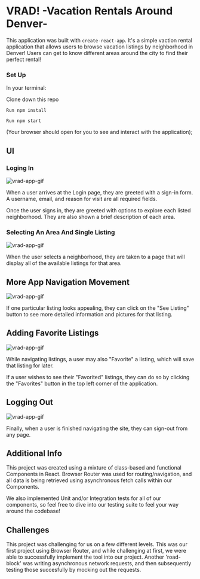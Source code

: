 # VRAD! -Vacation Rentals Around Denver-

This application was built with `create-react-app`. It's a simple vaction rental application that allows users to browse vacation listings by neighborhood in Denver! Users can get to know different areas around the city to find their perfect rental!

### Set Up
In your terminal: 

Clone down this repo

`Run npm install`

`Run npm start`

(Your browser should open for you to see and interact with the application);

## UI

### Loging In

![vrad-app-gif](https://media.giphy.com/media/KfHPkmzVf0704f2Cnx/giphy.gif)

When a user arrives at the Login page, they are greeted with a sign-in form. A username, email, and reason for visit are all required fields. 

Once the user signs in, they are greeted with options to explore each listed neighborhood. They are also shown a brief description of each area. 

### Selecting An Area And Single Listing

![vrad-app-gif](https://media.giphy.com/media/jO1xyAyx5sjoVaO4fC/giphy.gif)

When the user selects a neighborhood, they are taken to a page that will display all of the available listings for that area. 

## More App Navigation Movement 

![vrad-app-gif](https://media.giphy.com/media/JQosPpAYohpKGxGWOu/giphy.gif)

If one particular listing looks appealing, they can click on the "See Listing" button to see more detailed information and pictures for that listing. 

## Adding Favorite Listings

![vrad-app-gif](https://media.giphy.com/media/RhkQNQQAzgaZ9wkrR8/giphy.gif)

While navigating listings, a user may also "Favorite" a listing, which will save that listing for later. 

If a user wishes to see their "Favorited" listings, they can do so by clicking the "Favorites" button in the top left corner of the application.

## Logging Out

![vrad-app-gif](https://media.giphy.com/media/TGiPCTRtsLKLBo2Zi2/giphy.gif)

Finally, when a user is finished navigating the site, they can sign-out from any page. 


## Additional Info
This project was created using a mixture of class-based and functional Components in React. Browser Router was used for routing/navigation, and all data is being retrieved using asynchronous fetch calls within our Components. 

We also implemented Unit and/or Integration tests for all of our components, so feel free to dive into our testing suite to feel your way around the codebase!

## Challenges 
This project was challenging for us on a few different levels. This was our first project using Browser Router, and while challenging at first, we were able to successfully implement the tool into our project. Another 'road-block' was writing asynchronous network requests, and then subsequently testing those succesfully by mocking out the requests. 









